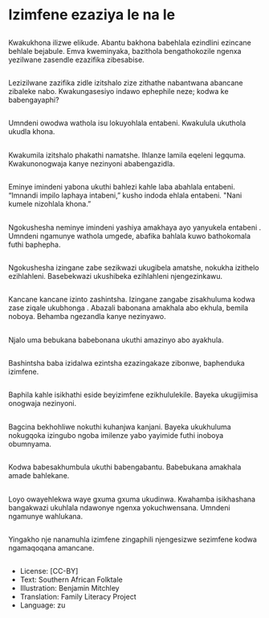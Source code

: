 # Izimfene ezaziya le na le

##
Kwakukhona ilizwe elikude.
Abantu bakhona babehlala
ezindlini ezincane behlale
bejabule. Emva kweminyaka,
bazithola bengathokozile
ngenxa yezilwane zasendle
ezazifika zibesabise.

##
Lezizilwane zazifika zidle
izitshalo zize zithathe
nabantwana abancane zibaleke
nabo. Kwakungasesiyo indawo
ephephile neze; kodwa ke
babengayaphi?

##
Umndeni owodwa wathola isu
lokuyohlala entabeni. Kwakulula
ukuthola ukudla khona.

##
Kwakumila izitshalo phakathi
namatshe.
Ihlanze lamila eqeleni legquma.
Kwakunonogwaja kanye
nezinyoni ababengazidla.

##
Eminye imindeni yabona ukuthi
bahlezi kahle laba abahlala
entabeni.
“Imnandi impilo laphaya
intabeni,” kusho indoda ehlala
entabeni. "Nani kumele
nizohlala khona.”

##
Ngokushesha neminye imindeni
yashiya amakhaya ayo
yanyukela entabeni . Umndeni
ngamunye wathola umgede,
abafika bahlala kuwo
bathokomala futhi baphepha.

##
Ngokushesha izingane zabe
sezikwazi ukugibela amatshe,
nokukha izithelo ezihlahleni.
Basebekwazi ukushibeka
ezihlahleni njengezinkawu.

##
Kancane kancane izinto
zashintsha. Izingane zangabe
zisakhuluma kodwa zase ziqale
ukubhonga . Abazali babonana
amakhala abo ekhula, bemila
noboya. Behamba ngezandla
kanye nezinyawo.

##
Njalo uma bebukana
babebonana ukuthi amazinyo
abo ayakhula.

##
Bashintsha baba izidalwa
ezintsha ezazingakaze zibonwe,
baphenduka izimfene.

##
Baphila kahle isikhathi eside
beyizimfene ezikhululekile.
Bayeka ukugijimisa onogwaja
nezinyoni.

##
Bagcina bekhohliwe nokuthi kuhanjwa kanjani. Bayeka
ukukhuluma nokugqoka izingubo ngoba imilenze yabo
yayimide futhi inoboya obumnyama.

##
Kodwa babesakhumbula ukuthi
babengabantu. Babebukana
amakhala amade bahlekane.

##
Loyo owayehlekwa waye gxuma
gxuma ukudinwa.
Kwahamba isikhashana
bangakwazi ukuhlala ndawonye
ngenxa yokuchwensana.
Umndeni ngamunye wahlukana.

##
Yingakho nje nanamuhla izimfene zingaphili njengesizwe sezimfene kodwa
ngamaqoqana amancane.

##
* License: [CC-BY]
* Text: Southern African Folktale
* Illustration: Benjamin Mitchley
* Translation: Family Literacy Project
* Language: zu
